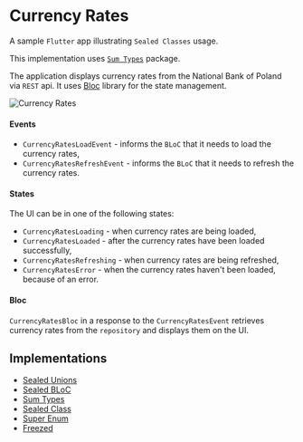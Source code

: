 # Currency Rates

A sample `Flutter` app illustrating `Sealed Classes` usage.

This implementation uses [`Sum Types`](https://pub.dev/packages/sum_types/) package.

The application displays currency rates from the National Bank of Poland via `REST` api. It uses [Bloc](https://github.com/felangel/bloc/) library for the state management.

![Currency Rates](/screenshots/currency-rates.png "Currency Rates")

#### Events

- `CurrencyRatesLoadEvent` - informs the `BLoC` that it needs to load the currency rates,
- `CurrencyRatesRefreshEvent` - informs the `BLoC` that it needs to refresh the currency rates.

#### States

The UI can be in one of the following states:

- `CurrencyRatesLoading` - when currency rates are being loaded,
- `CurrencyRatesLoaded` - after the currency rates have been loaded successfully,
- `CurrencyRatesRefreshing` - when currency rates are being refreshed,
- `CurrencyRatesError` - when the currency rates haven't been loaded, because of an error.

#### Bloc

`CurrencyRatesBloc` in a response to the `CurrencyRatesEvent` retrieves currency rates from the `repository` and displays them on the UI.

## Implementations

- [Sealed Unions](https://github.com/klisiewicz/currency-rates/tree/sealed-unions/)
- [Sealed BLoC](https://github.com/klisiewicz/currency-rates/tree/sealed-bloc/)
- [Sum Types](https://github.com/klisiewicz/currency-rates/tree/sum-types/)
- [Sealed Class](https://github.com/klisiewicz/currency-rates/tree/sealed-class/)
- [Super Enum](https://github.com/klisiewicz/currency-rates/tree/super-enum/)
- [Freezed](https://github.com/klisiewicz/currency-rates/tree/freezed/)
